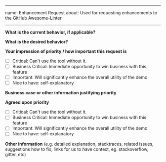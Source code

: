 <!-- markdownlint-disable -->
---
name: Enhancement Request
about: Used for requesting enhancements to the GitHub Awesome-Linter

---


**What is the current behavior, if applicable?**


**What is the desired behavior?**


**Your impression of priority / how important this request is**

 - [ ] Critical: Can't use the tool without it.
 - [ ] Business Critical: Immediate opportunity to win business with this feature
 - [ ] Important: Will significantly enhance the overall utility of the demo
 - [ ] Nice to have: self-explanatory

**Business case or other information justifying priority**

**Agreed upon priority**
 - [ ] Critical: Can't use the tool without it.
 - [ ] Business Critical: Immediate opportunity to win business with this feature
 - [ ] Important: Will significantly enhance the overall utility of the demo
 - [ ] Nice to have: self-explanatory

**Other information** (e.g. detailed explanation, stacktraces, related issues, suggestions how to fix, links for us to have context, eg. stackoverflow, gitter, etc)
<!-- markdownlint-restore -->
